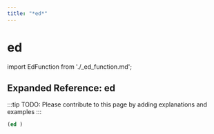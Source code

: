 ```yaml
---
title: "*ed*"
---
```


# ed

import EdFunction from './_ed_function.md';

<EdFunction />

## Expanded Reference: ed

:::tip
TODO: Please contribute to this page by adding explanations and examples
:::

```lisp
(ed )
```

